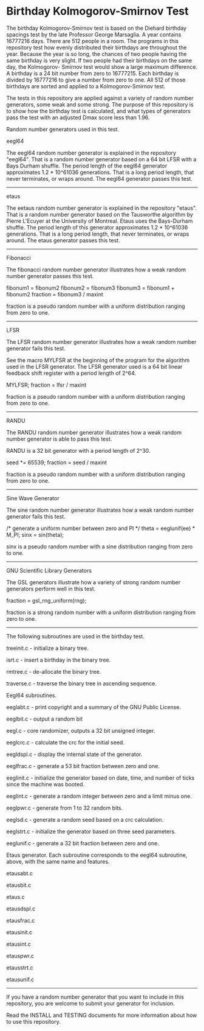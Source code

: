 # Birthday Kolmogorov-Smirnov Test

The birthday Kolmogorov-Smirnov test is based on the Diehard
birthday spacings test by the late Professor George Marsaglia.
A year contains 16777216 days.  There are 512 people in a room.
The programs in this repository test how evenly distributed their
birthdays are throughout the year.  Because the year is so long,
the chances of two people having the same birthday is very slight.
If two people had their birthdays on the same day, the Kolmogorov-
Smirnov test would show a large maximum difference.  A birthday is
a 24 bit number from zero to 16777215.  Each birthday is divided by
16777216 to give a number from zero to one.  All 512 of those
birthdays are sorted and applied to a Kolmogorov-Smirnov test.

The tests in this repository are applied against a variety
of random number generators, some weak and some strong.
The purpose of this repository is to show how the birthday
test is calculated, and what types of generators pass the test
with an adjusted Dmax score less than 1.96.

Random number generators used in this test.

eegl64

The eegl64 random number generator is explained in the repository
"eegl64".  That is a random number generator based on a 64 bit
LFSR with a Bays Durham shuffle.  The period length of the eegl64
generator approximates 1.2 * 10^61036 generations.  That is a long
period length, that never terminates, or wraps around.  The eegl64
generator passes this test.

----------------

etaus

The eetaus random number generator is explained in the repository
"etaus".  That is a random number generator based on the Tausworthe
algorithm by Pierre L'Ecuyer at the University of Montreal.
Etaus uses the Bays-Durham shuffle.  The period length of this
generator approximates 1.2 * 10^61036 generations.  That is a
long period length, that never terminates, or wraps around.  The
etaus generator passes this test.

----------------

Fibonacci

The fibonacci random number generator illustrates how a weak
random number generator passes this test.

fibonum1 = fibonum2
fibonum2 = fibonum3
fibonum3 = fibonum1 + fibonum2
fraction = fibonum3 / maxint

fraction is a pseudo random number with a uniform distribution
ranging from zero to one.

----------------

LFSR

The LFSR random number generator illustrates how a weak
random number generator fails this test.

See the macro MYLFSR at the beginning of the program for the
algorithm used in the LFSR generator.  The LFSR generator used
is a 64 bit linear feedback shift register with a period length
of 2^64.

MYLFSR;
fraction = lfsr / maxint

fraction is a pseudo random number with a uniform distribution
ranging from zero to one.

----------------

RANDU

The RANDU random number generator illustrates how a weak
random number generator is able to pass this test.

RANDU is a 32 bit generator with a period length of 2^30.

seed *= 65539;
fraction = seed / maxint

fraction is a pseudo random number with a uniform distribution
ranging from zero to one.

----------------

Sine Wave Generator

The sine random number generator illustrates how a weak
random number generator fails this test.

/* generate a uniform number between zero and PI */
theta = eeglunif(ee) * M_PI;
sinx = sin(theta);

sinx is a pseudo random number with a sine distribution
ranging from zero to one.

----------------

GNU Scientific Library Generators

The GSL generators illustrate how a variety of strong random
number generators perform well in this test.

fraction = gsl_rng_uniform(rng);

fraction is a strong random number with a uniform distribution
ranging from zero to one.

----------------

The following subroutines are used in the birthday test.

treeinit.c - initialize a binary tree.

isrt.c - insert a birthday in the binary tree.

rmtree.c - de-allocate the binary tree.

traverse.c - traverse the binary tree in ascending sequence.

Eegl64 subroutines.

eeglabt.c - print copyright and a summary of the GNU Public License.

eeglbit.c - output a random bit

eegl.c - core randomizer, outputs a 32 bit unsigned integer.

eeglcrc.c - calculate the crc for the initial seed.

eegldspl.c - display the internal state of the generator.

eeglfrac.c - generate a 53 bit fraction between zero and one.

eeglinit.c - initialize the generator based on date, time, and
number of ticks since the machine was booted.

eeglint.c - generate a random integer between zero and a limit
minus one.

eeglpwr.c - generate from 1 to 32 random bits.

eeglsd.c - generate a random seed based on a crc calculation.

eeglstrt.c - initialize the generator based on three seed parameters.

eeglunif.c - generate a 32 bit fraction between zero and one.

Etaus generator.  Each subroutine corresponds to the eegl64
subroutine, above, with the same name and features.

etausabt.c

etausbit.c

etaus.c

etausdspl.c

etausfrac.c

etausinit.c

etausint.c

etauspwr.c

etausstrt.c

etausunif.c

--------------------------------------------------------------

If you have a random number generator that you want to include
in this repository, you are welcome to submit your generator for
inclusion.

Read the INSTALL and TESTING documents for more information
about how to use this repository.

